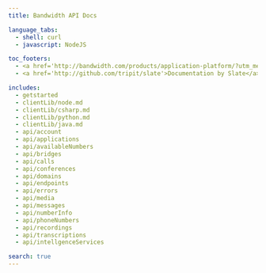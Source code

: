 ```yaml
---
title: Bandwidth API Docs

language_tabs:
  - shell: curl
  - javascript: NodeJS

toc_footers:
  - <a href='http://bandwidth.com/products/application-platform/?utm_medium=social&utm_source=docs&utm_campaign=dtolb&utm_content=_'>Sign up for Bandwidth</a>
  - <a href='http://github.com/tripit/slate'>Documentation by Slate</a>

includes:
  - getstarted
  - clientLib/node.md
  - clientLib/csharp.md
  - clientLib/python.md
  - clientLib/java.md
  - api/account
  - api/applications
  - api/availableNumbers
  - api/bridges
  - api/calls
  - api/conferences
  - api/domains
  - api/endpoints
  - api/errors
  - api/media
  - api/messages
  - api/numberInfo
  - api/phoneNumbers
  - api/recordings
  - api/transcriptions
  - api/intellgenceServices

search: true
---
```

